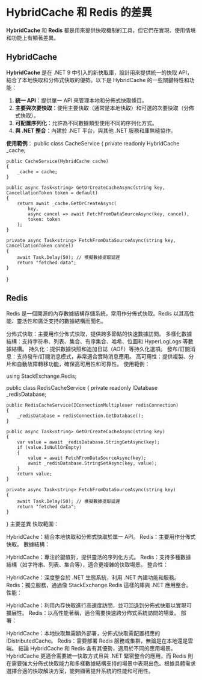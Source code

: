 # HybridCache 和 Redis 的差異

**HybridCache** 和 **Redis** 都是用來提供快取機制的工具，但它們在實現、使用情境和功能上有顯著差異。

## HybridCache

**HybridCache** 是在 .NET 9 中引入的新快取庫，設計用來提供統一的快取 API，結合了本地快取和分佈式快取的優勢。以下是 HybridCache 的一些關鍵特性和功能：

1. **統一 API**：提供單一 API 來管理本地和分佈式快取條目。
2. **主要與次要快取**：使用主要快取（通常是本地快取）和可選的次要快取（分佈式快取）。
3. **可配置序列化**：允許為不同數據類型使用不同的序列化方式。
4. **與 .NET 整合**：內建於 .NET 平台，與其他 .NET 服務和庫無縫協作。

**使用範例**：
public class CacheService
{
    private readonly HybridCache _cache;

    public CacheService(HybridCache cache)
    {
        _cache = cache;
    }

    public async Task<string> GetOrCreateCacheAsync(string key, CancellationToken token = default)
    {
        return await _cache.GetOrCreateAsync(
            key,
            async cancel => await FetchFromDataSourceAsync(key, cancel),
            token: token
        );
    }

    private async Task<string> FetchFromDataSourceAsync(string key, CancellationToken cancel)
    {
        await Task.Delay(50); // 模擬數據提取延遲
        return "fetched data";
    }
}

## Redis
Redis 是一個開源的內存數據結構存儲系統，常用作分佈式快取。Redis 以其高性能、靈活性和廣泛支持的數據結構而聞名。

分佈式快取：主要用作分佈式快取，提供跨多節點的快速數據訪問。
多樣化數據結構：支持字符串、列表、集合、有序集合、哈希、位圖和 HyperLogLogs 等數據結構。
持久化：提供數據快照和追加日誌（AOF）等持久化選項。
發布/訂閱消息：支持發布/訂閱消息模式，非常適合實時消息應用。
高可用性：提供複製、分片和自動故障轉移功能，確保高可用性和可靠性。
使用範例：

using StackExchange.Redis;

public class RedisCacheService
{
    private readonly IDatabase _redisDatabase;

    public RedisCacheService(IConnectionMultiplexer redisConnection)
    {
        _redisDatabase = redisConnection.GetDatabase();
    }

    public async Task<string> GetOrCreateCacheAsync(string key)
    {
        var value = await _redisDatabase.StringGetAsync(key);
        if (value.IsNullOrEmpty)
        {
            value = await FetchFromDataSourceAsync(key);
            await _redisDatabase.StringSetAsync(key, value);
        }
        return value;
    }

    private async Task<string> FetchFromDataSourceAsync(string key)
    {
        await Task.Delay(50); // 模擬數據提取延遲
        return "fetched data";
    }
}
主要差異
快取範圍：

HybridCache：結合本地快取和分佈式快取於單一 API。
Redis：主要用作分佈式快取。
數據結構：

HybridCache：專注於鍵值對，提供靈活的序列化方式。
Redis：支持多種數據結構（如字符串、列表、集合等），適合更複雜的快取場景。
整合性：

HybridCache：深度整合於 .NET 生態系統，利用 .NET 內建功能和服務。
Redis：獨立服務，通過像 StackExchange.Redis 這樣的庫與 .NET 應用整合。
性能：

HybridCache：利用內存快取進行高速度訪問，並可回退到分佈式快取以實現可擴展性。
Redis：以高性能著稱，適合需要快速跨分佈式系統訪問的場景。
部署：

HybridCache：本地快取無需額外部署，分佈式快取需配置相應的 IDistributedCache。
Redis：需要部署 Redis 服務或集群，無論是在本地還是雲端。
結論
HybridCache 和 Redis 各有其優勢，適用於不同的應用場景。HybridCache 更適合需要統一快取方式且與 .NET 緊密整合的應用，而 Redis 則在需要強大分佈式快取能力和多樣數據結構支持的場景中表現出色。根據具體需求選擇合適的快取解決方案，能夠顯著提升系統的性能和可用性。
